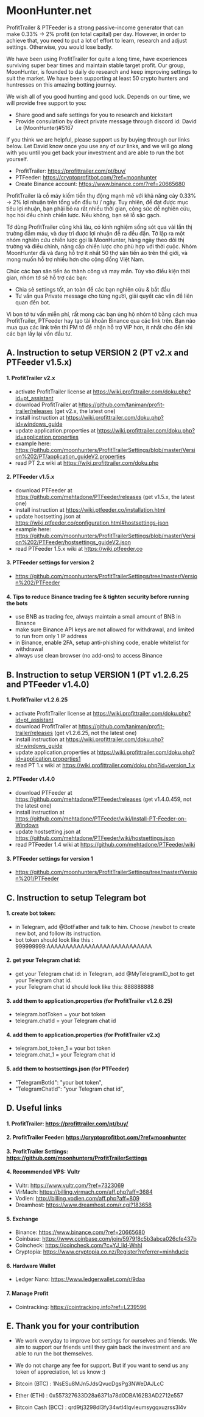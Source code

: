 # MoonHunter.net

ProfitTrailer & PTFeeder is a strong passive-income generator that can make 0.33% -> 2% profit (on total capital) per day.
However, in order to achieve that, you need to put a lot of effort to learn, research and adjust settings. Otherwise, you would lose badly.

We have been using ProfitTrailer for quite a long time, have experiences surviving super bear times and maintain stable target profit. Our group, MoonHunter, is founded to daily do research and keep improving settings to suit the market. We have been supporting at least 50 crypto hunters and huntresses on this amazing botting journey.

We wish all of you good hunting and good luck. Depends on our time, we will provide free support to you:
* Share good and safe settings for you to research and kickstart
* Provide consulation by direct private message through discord id: David Le (MoonHunter)#5167

If you think we are helpful, please support us by buying through our links below. Let David know once you use any of our links, and we will go along with you until you get back your investment and are able to run the bot yourself.

* ProfitTrailer: https://profittrailer.com/pt/buy/
* PTFeeder:  https://cryptoprofitbot.com/?ref=moonhunter
* Create Binance account: https://www.binance.com/?ref=20665680


ProfitTrailer là cỗ máy kiếm tiền thụ động mạnh mẽ với khả năng cày 0.33% -> 2% lợi nhuận trên tổng vốn đầu tư / ngày. 
Tuy nhiên, để đạt được mục tiêu lợi nhuận, bạn phải bỏ ra rất nhiều thời gian, công sức để nghiên cứu, học hỏi đều chỉnh chiến lược. Nếu không, bạn sẽ lỗ sặc gạch. 

Tớ dùng ProfitTrailer cũng khá lâu, có kinh nghiệm sống sót qua vài lần thị trường đẫm máu, và duy trì được lợi nhuận đề ra đều đặn. Tớ lập ra một nhóm nghiên cứu chiến lược gọi là MoonHunter, hàng ngày theo dõi thị trường và điều chỉnh, nâng cấp chiến lược cho phù hợp với thời cuộc. Nhóm MoonHunter đã và đang hỗ trợ ít nhất 50 thợ săn tiền ảo trên thế giới, và mong muốn hỗ trợ nhiều hơn cho cộng đồng Việt Nam. 

Chúc các bạn săn tiền ảo thành công và may mắn. Tùy vào điều kiện thời gian, nhóm tớ sẽ hỗ trợ các bạn:
* Chia sẻ settings tốt, an toàn để các bạn nghiên cứu & bắt đầu 
* Tư vấn qua Private message cho từng người, giải quyết các vấn đề liên quan đến bot.

Vì bọn tớ tư vấn miễn phí, rất mong các bạn ủng hộ nhóm tớ bằng cách mua ProfitTrailer, PTFeeder hay tạo tài khoản Binance qua các link trên. Bạn nào mua qua các link trên thì PM tớ để nhận hỗ trợ VIP hơn, ít nhất cho đến khi các bạn lấy lại vốn đầu tư.


## A. Instruction to setup VERSION 2 (PT v2.x and PTFeeder v1.5.x)

#### 1. ProfitTrailer v2.x
* activate ProfitTrailer license at https://wiki.profittrailer.com/doku.php?id=pt_assistant
* download ProfitTrailer at https://github.com/taniman/profit-trailer/releases (get v2.x, the latest one)
* install instruction at https://wiki.profittrailer.com/doku.php?id=windows_guide
* update application.properties at https://wiki.profittrailer.com/doku.php?id=application.properties
* example here: https://github.com/moonhunters/ProfitTrailerSettings/blob/master/Version%202/PT/application_guideV2.properties
* read PT 2.x wiki at https://wiki.profittrailer.com/doku.php


#### 2. PTFeeder v1.5.x
* download PTFeeder at https://github.com/mehtadone/PTFeeder/releases (get v1.5.x, the latest one)
* install instruction at https://wiki.ptfeeder.co/installation.html
* update hostsetting.json at https://wiki.ptfeeder.co/configuration.html#hostsettings-json
* example here: https://github.com/moonhunters/ProfitTrailerSettings/blob/master/Version%202/PTFeeder/hostsettings_guideV2.json
* read PTFeeder 1.5.x wiki at https://wiki.ptfeeder.co


#### 3. PTFeeder settings for version 2
* https://github.com/moonhunters/ProfitTrailerSettings/tree/master/Version%202/PTFeeder


#### 4.  Tips to reduce Binance trading fee & tighten security before running the bots
* use BNB as trading fee, always maintain a small amount of BNB in Binance
* make sure Binance API keys are not allowed for withdrawal, and limited to run from only 1 IP address
* in Binance, enable 2FA, setup anti-phishing code, enable whitelist for withdrawal
* always use clean browser (no add-ons) to access Binance


## B. Instruction to setup VERSION 1 (PT v1.2.6.25 and PTFeeder v1.4.0)

#### 1. ProfitTrailer v1.2.6.25
* activate ProfitTrailer license at https://wiki.profittrailer.com/doku.php?id=pt_assistant
* download ProfitTrailer at https://github.com/taniman/profit-trailer/releases (get v1.2.6.25, not the latest one)
* install instruction at https://wiki.profittrailer.com/doku.php?id=windows_guide
* update application.properties at https://wiki.profittrailer.com/doku.php?id=application.properties1
* read PT 1.x wiki at https://wiki.profittrailer.com/doku.php?id=version_1.x


#### 2. PTFeeder v1.4.0
* download PTFeeder at https://github.com/mehtadone/PTFeeder/releases (get v1.4.0.459, not the latest one)
* install instruction at https://github.com/mehtadone/PTFeeder/wiki/Install-PT-Feeder-on-Windows
* update hostsetting.json at https://github.com/mehtadone/PTFeeder/wiki/hostsettings.json
* read PTFeeder 1.4 wiki at https://github.com/mehtadone/PTFeeder/wiki


#### 3. PTFeeder settings for version 1
* https://github.com/moonhunters/ProfitTrailerSettings/tree/master/Version%201/PTFeeder


## C. Instruction to setup Telegram bot
#### 1. create bot token: 
* in Telegram, add @BotFather and talk to him. Choose /newbot to create new bot, and follow its instruction.
* bot token should look like this : 999999999:AAAAAAAAAAAAAAAAAAAAAAAAAAAA

#### 2. get your Telegram chat id: 
* get your Telegram chat id: in Telegram, add @MyTelegramID_bot to get your Telegram chat id.
* your Telegram chat id should look like this: 888888888

#### 3. add them to application.properties (for ProfitTrailer v1.2.6.25)
* telegram.botToken = your bot token
* telegram.chatId = your Telegram chat id

#### 4. add them to application.properties (for ProfitTrailer v2.x)
* telegram.bot_token_1 = your bot token
* telegram.chat_1 = your Telegram chat id

#### 5. add them to hostsettings.json (for PTFeeder)
* "TelegramBotId": "your bot token",
* "TelegramChatId": "your Telegram chat id",


## D. Useful links

#### 1. ProfitTrailer: https://profittrailer.com/pt/buy/

#### 2. ProfitTrailer Feeder: https://cryptoprofitbot.com/?ref=moonhunter

#### 3. ProfitTrailer Settings: https://github.com/moonhunters/ProfitTrailerSettings

#### 4. Recommended VPS: Vultr
* Vultr: https://www.vultr.com/?ref=7323069
* VirMach: https://billing.virmach.com/aff.php?aff=3684
* Vodien: http://billing.vodien.com/aff.php?aff=809
* Dreamhost: https://www.dreamhost.com/r.cgi?183658
	
	
#### 5. Exchange
* Binance: https://www.binance.com/?ref=20665680
* Coinbase: https://www.coinbase.com/join/5979f8c5b3abca026cfe437b
* Coincheck: https://coincheck.com/?c=YJ_lld-WnhI
* Cryptopia: https://www.cryptopia.co.nz/Register?referrer=minhducle


#### 6. Hardware Wallet
* Ledger Nano: https://www.ledgerwallet.com/r/9daa


#### 7. Manage Profit
* Cointracking: https://cointracking.info?ref=L239596


## E. Thank you for your contribution

* We work everyday to improve bot settings for ourselves and friends. We aim to support our friends until they gain back the investment and are able to run the bot themselves. 
* We do not charge any fee for support. But if you want to send us any token of appreciation, let us know :) 

* Bitcoin (BTC) : 1NsESu8MJn5JdsQvucDgsPg3NWeDAJLcC
* Ether (ETH) : 0x557327633D28a6371a78d0DBA162B3AD2712e557
* Bitcoin Cash (BCC) : qrd9tj3298dl3fy34wtl4lqvleumsygqxuzrss3l4v



